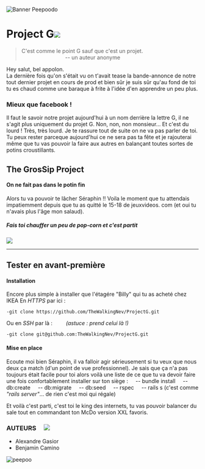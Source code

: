 ![Banner Peepoodo](https://peepoodo.github.io/peepoodo-box/logo.png)

# Project G![](https://media.giphy.com/media/xUA7b3FkQuxeMtf5LO/giphy.gif)
>C'est comme le point G sauf que c'est un projet.  
                             -- un auteur anonyme

  Hey salut, bel appolon.  
  La dernière fois qu'on s'était vu on t'avait tease la bande-annonce de notre tout dernier projet en cours de prod et bien sûr je suis sûr qu'au fond de toi tu es chaud comme une baraque à frite à l'idée d'en apprendre un peu plus.

### Mieux que facebook !
Il faut le savoir notre projet aujourd'hui à un nom derrière la lettre G, il ne s'agit plus uniquement du projet G.
Non, non, non monsieur...
Et c'est du lourd ! Très, très lourd.
Je te rassure tout de suite on ne va pas parler de toi.
Tu peux rester parceque aujourd'hui ce ne sera pas ta fête et je rajouterai même que tu vas pouvoir la faire aux autres en balançant toutes sortes de potins croustillants.

## The GrosSip Project
#### On ne fait pas dans le potin fin
Alors tu va pouvoir te lâcher Séraphin !!
Voila le moment que tu attendais impatiemment depuis que tu as quitté le 15-18 de jeuxvideos. com (et oui tu n'avais plus l'âge mon salaud).

##### Fais toi chauffer un peu de pop-corn et c'est partit
![](https://media.giphy.com/media/pUeXcg80cO8I8/giphy.gif)

---
## Tester en avant-première
#### Installation
Encore plus simple à installer que l'étagére "Billy" qui tu as acheté chez IKEA
 En *HTTPS* par ici :

    -git clone https://github.com/TheWalkingNev/ProjectG.git
    
 Ou en *SSH* par là :         *(astuce : prend celui là !)*
    
    -git clone git@github.com:TheWalkingNev/ProjectG.git

#### Mise en place
Ecoute moi bien Séraphin, il va falloir agir sérieusement si tu veux que nous deux ça match (d'un point de vue professionnel).
Je sais que ça n'a pas toujours était facile pour toi alors voilà une liste de ce que tu va devoir faire une fois confortablement installer sur ton siège :
    -- bundle install
    -- db:create
    -- db:migrate
    -- db:seed
    -- rspec
    -- rails s (c'est comme *"rails server"*... de rien c'est moi qui régale)

Et voilà c'est parti, c'est toi le king des internets, tu vas pouvoir balancer du sale tout en commandant ton McDo version XXL favoris.

### AUTEURS     ![](https://media.giphy.com/media/Gb3FENu33eqKk/giphy.gif)
 - Alexandre Gasior
 - Benjamin Camino

![peepoo](https://scontent-frx5-1.cdninstagram.com/vp/264d0ca397626a3b949b7e1a32f12c40/5CB8BC70/t51.2885-15/e35/43371552_345243769354400_135114894105553554_n.jpg?_nc_ht=scontent-frx5-1.cdninstagram.com&se=7&ig_cache_key=MTkwNDY1MDI1MjEwMzgzOTc4Mw%3D%3D.2)
